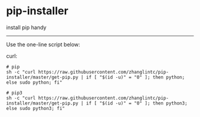 # pip-installer
install pip handy

-----

Use the one-line script below:

curl:
``` Shell
# pip
sh -c "curl https://raw.githubusercontent.com/zhanglintc/pip-installer/master/get-pip.py | if [ "$(id -u)" = "0" ]; then python; else sudo python; fi"

# pip3
sh -c "curl https://raw.githubusercontent.com/zhanglintc/pip-installer/master/get-pip.py | if [ "$(id -u)" = "0" ]; then python3; else sudo python3; fi"
```

